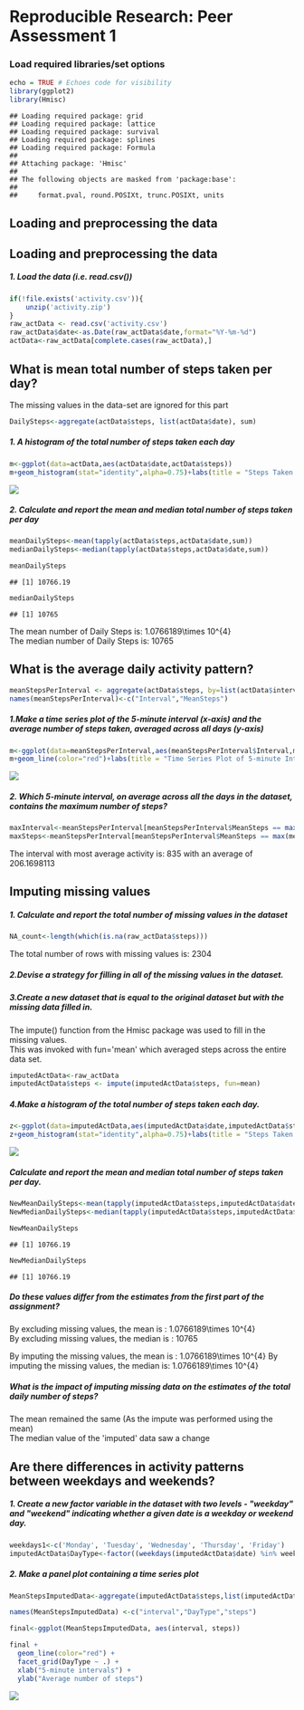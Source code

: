 # Reproducible Research: Peer Assessment 1
### Load required libraries/set options  

```r
echo = TRUE # Echoes code for visibility
library(ggplot2)
library(Hmisc)
```

```
## Loading required package: grid
## Loading required package: lattice
## Loading required package: survival
## Loading required package: splines
## Loading required package: Formula
## 
## Attaching package: 'Hmisc'
## 
## The following objects are masked from 'package:base':
## 
##     format.pval, round.POSIXt, trunc.POSIXt, units
```

## Loading and preprocessing the data  
## Loading and preprocessing the data
##### 1. Load the data (i.e. read.csv())

```r
if(!file.exists('activity.csv')){
    unzip('activity.zip')
}
raw_actData <- read.csv('activity.csv')
raw_actData$date<-as.Date(raw_actData$date,format="%Y-%m-%d")
actData<-raw_actData[complete.cases(raw_actData),]
```


## What is mean total number of steps taken per day? 
The missing values in the data-set are ignored for this part    


```r
DailySteps<-aggregate(actData$steps, list(actData$date), sum)
```

##### 1. A histogram of the total number of steps taken each day

```r
m<-ggplot(data=actData,aes(actData$date,actData$steps))
m+geom_histogram(stat="identity",alpha=0.75)+labs(title = "Steps Taken Each Day", x = "Date", y = "Total steps per Day")
```

![](PA1_template_files/figure-html/unnamed-chunk-4-1.png) 
##### 2. Calculate and report the mean and median total number of steps taken per day

```r
meanDailySteps<-mean(tapply(actData$steps,actData$date,sum))
medianDailySteps<-median(tapply(actData$steps,actData$date,sum))

meanDailySteps
```

```
## [1] 10766.19
```

```r
medianDailySteps
```

```
## [1] 10765
```
The mean number of Daily Steps is: 1.0766189\times 10^{4}  
The median number of Daily Steps is: 10765

## What is the average daily activity pattern?  

```r
meanStepsPerInterval <- aggregate(actData$steps, by=list(actData$interval), FUN=mean)
names(meanStepsPerInterval)<-c("Interval","MeanSteps")
```
#####  1.Make a time series plot of the 5-minute interval (x-axis) and the average number of steps taken, averaged across all days (y-axis)     

```r
m<-ggplot(data=meanStepsPerInterval,aes(meanStepsPerInterval$Interval,meanStepsPerInterval$MeanSteps))
m+geom_line(color="red")+labs(title = "Time Series Plot of 5-minute Intervals", x = "5-minute intervals", y = "Avg Steps")
```

![](PA1_template_files/figure-html/unnamed-chunk-7-1.png) 

##### 2. Which 5-minute interval, on average across all the days in the dataset, contains the maximum number of steps?

```r
maxInterval<-meanStepsPerInterval[meanStepsPerInterval$MeanSteps == max(meanStepsPerInterval$MeanSteps),1]
maxSteps<-meanStepsPerInterval[meanStepsPerInterval$MeanSteps == max(meanStepsPerInterval$MeanSteps),2]
```

The interval with most average activity is: 835 with an average of 206.1698113  
  
## Imputing missing values  

##### 1. Calculate and report the total number of missing values in the dataset  

```r
NA_count<-length(which(is.na(raw_actData$steps)))
```
The total number of rows with missing values is: 2304

##### 2.Devise a strategy for filling in all of the missing values in the dataset.  
##### 3.Create a new dataset that is equal to the original dataset but with the missing data filled in.   
The impute() function from the Hmisc package was used to fill in the missing values.         
This was invoked with fun='mean' which averaged steps across the entire data set.    

```r
imputedActData<-raw_actData
imputedActData$steps <- impute(imputedActData$steps, fun=mean)
```
##### 4.Make a histogram of the total number of steps taken each day.

```r
z<-ggplot(data=imputedActData,aes(imputedActData$date,imputedActData$steps))+scale_y_continuous()
z+geom_histogram(stat="identity",alpha=0.75)+labs(title = "Steps Taken Each Day", x = "Date", y = "Total steps per Day")
```

![](PA1_template_files/figure-html/unnamed-chunk-11-1.png) 

##### Calculate and report the mean and median total number of steps taken per day.   

```r
NewMeanDailySteps<-mean(tapply(imputedActData$steps,imputedActData$date,sum))
NewMedianDailySteps<-median(tapply(imputedActData$steps,imputedActData$date,sum))

NewMeanDailySteps
```

```
## [1] 10766.19
```

```r
NewMedianDailySteps
```

```
## [1] 10766.19
```
##### Do these values differ from the estimates from the first part of the assignment?   
By excluding missing values, the mean is     : 1.0766189\times 10^{4}  
By excluding missing values, the median is   : 10765

By imputing the missing values, the mean is  : 1.0766189\times 10^{4}
By imputing the missing values, the median is: 1.0766189\times 10^{4}

##### What is the impact of imputing missing data on the estimates of the total daily number of steps?  
The mean remained the same (As the impute was performed using the mean)  
The median value of the 'imputed' data saw a change  

## Are there differences in activity patterns between weekdays and weekends?
##### 1. Create a new factor variable in the dataset with two levels - "weekday" and "weekend" indicating whether a given date is a weekday or weekend day.

```r
weekdays1<-c('Monday', 'Tuesday', 'Wednesday', 'Thursday', 'Friday')
imputedActData$DayType<-factor((weekdays(imputedActData$date) %in% weekdays1),levels=c(FALSE,TRUE),labels=c('weekend','weekday'))
```

##### 2. Make a panel plot containing a time series plot

```r
MeanStepsImputedData<-aggregate(imputedActData$steps,list(imputedActData$interval,imputedActData$DayType),mean)

names(MeanStepsImputedData) <-c("interval","DayType","steps")

final<-ggplot(MeanStepsImputedData, aes(interval, steps))

final + 
  geom_line(color="red") + 
  facet_grid(DayType ~ .) +
  xlab("5-minute intervals") + 
  ylab("Average number of steps")
```

![](PA1_template_files/figure-html/unnamed-chunk-14-1.png) 

